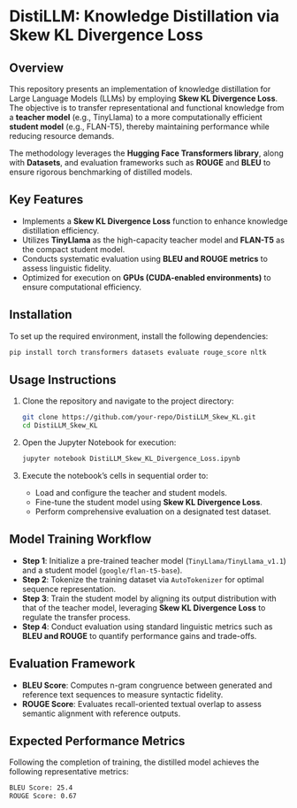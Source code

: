# DistiLLM: Knowledge Distillation via Skew KL Divergence Loss

## Overview
This repository presents an implementation of knowledge distillation for Large Language Models (LLMs) by employing **Skew KL Divergence Loss**. The objective is to transfer representational and functional knowledge from a **teacher model** (e.g., TinyLlama) to a more computationally efficient **student model** (e.g., FLAN-T5), thereby maintaining performance while reducing resource demands.

The methodology leverages the **Hugging Face Transformers library**, along with **Datasets**, and evaluation frameworks such as **ROUGE** and **BLEU** to ensure rigorous benchmarking of distilled models.

## Key Features
- Implements a **Skew KL Divergence Loss** function to enhance knowledge distillation efficiency.
- Utilizes **TinyLlama** as the high-capacity teacher model and **FLAN-T5** as the compact student model.
- Conducts systematic evaluation using **BLEU and ROUGE metrics** to assess linguistic fidelity.
- Optimized for execution on **GPUs (CUDA-enabled environments)** to ensure computational efficiency.

## Installation
To set up the required environment, install the following dependencies:

```bash
pip install torch transformers datasets evaluate rouge_score nltk
```

## Usage Instructions
1. Clone the repository and navigate to the project directory:
   ```bash
   git clone https://github.com/your-repo/DistiLLM_Skew_KL.git
   cd DistiLLM_Skew_KL
   ```

2. Open the Jupyter Notebook for execution:
   ```bash
   jupyter notebook DistiLLM_Skew_KL_Divergence_Loss.ipynb
   ```

3. Execute the notebook’s cells in sequential order to:
   - Load and configure the teacher and student models.
   - Fine-tune the student model using **Skew KL Divergence Loss**.
   - Perform comprehensive evaluation on a designated test dataset.

## Model Training Workflow
- **Step 1**: Initialize a pre-trained teacher model (`TinyLlama/TinyLlama_v1.1`) and a student model (`google/flan-t5-base`).
- **Step 2**: Tokenize the training dataset via `AutoTokenizer` for optimal sequence representation.
- **Step 3**: Train the student model by aligning its output distribution with that of the teacher model, leveraging **Skew KL Divergence Loss** to regulate the transfer process.
- **Step 4**: Conduct evaluation using standard linguistic metrics such as **BLEU and ROUGE** to quantify performance gains and trade-offs.

## Evaluation Framework
- **BLEU Score**: Computes n-gram congruence between generated and reference text sequences to measure syntactic fidelity.
- **ROUGE Score**: Evaluates recall-oriented textual overlap to assess semantic alignment with reference outputs.

## Expected Performance Metrics
Following the completion of training, the distilled model achieves the following representative metrics:
```bash
BLEU Score: 25.4
ROUGE Score: 0.67
```
